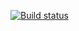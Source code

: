 [![Build status](https://ci.appveyor.com/api/projects/status/07n23kyehygqtfmt?svg=true)](https://ci.appveyor.com/project/lakkikot/aqa2-4-1)
